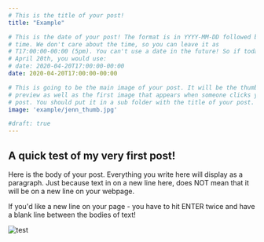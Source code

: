 ```yaml
---
# This is the title of your post!
title: "Example"

# This is the date of your post! The format is in YYYY-MM-DD followed by the
# time. We don't care about the time, so you can leave it as
# T17:00:00-00:00 (5pm). You can't use a date in the future! So if today is
# April 20th, you would use:
# date: 2020-04-20T17:00:00-00:00
date: 2020-04-20T17:00:00-00:00

# This is going to be the main image of your post. It will be the thumbnail
# preview as well as the first image that appears when someone clicks your
# post. You should put it in a sub folder with the title of your post.
image: 'example/jenn_thumb.jpg'

#draft: true
---
```


## A quick test of my very first post! ##

Here is the body of your post. Everything you write here will display as a
paragraph. Just because text in on a new line here, does NOT mean that it will
be on a new line on your webpage.

If you'd like a new line on your page - you have to hit ENTER twice and have a
blank line between the bodies of text!

![test](/img/test.jpg)

